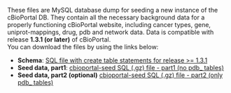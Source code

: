 These files are MySQL database dump for seeding a new instance of the cBioPortal DB. They contain all the necessary background data for a properly functioning cBioPortal website, including cancer types, gene, uniprot-mappings, drug, pdb and network data. Data is compatible with release **1.3.1 (or later)** of cBioPortal.  
You can download the files by using the links below:

- **Schema**: [SQL file with create table statements for release >= 1.3.1](https://raw.githubusercontent.com/cBioPortal/cbioportal/v1.3.1/core/src/main/resources/db/cgds.sql) 
- **Seed data, part1**: [cbioportal-seed SQL (.gz) file - part1 (no pdb_ tables)](https://github.com/cbioportal/datahub/raw/88020174c83290fa545bff3925109f63959461fd/seedDB/seed-cbioportal_no-pdb_hg19.sql.gz)
- **Seed data, part2 (optional)** [cbioportal-seed SQL (.gz) file - part2 (only pdb_ tables)](https://github.com/cbioportal/datahub/raw/88020174c83290fa545bff3925109f63959461fd/seedDB/seed-cbioportal_only-pdb.sql.gz)

